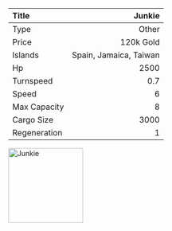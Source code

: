 |Title        | Junkie   
|:-|-:
|Type         | Other           
|Price        | 120k Gold    
|Islands      | Spain, Jamaica, Taiwan
|Hp           | 2500
|Turnspeed    | 0.7
|Speed        | 6
|Max Capacity | 8
|Cargo Size   | 3000
|Regeneration | 1

<img src="assets/img/junkie.png" alt="Junkie" width="150px" length="150px">